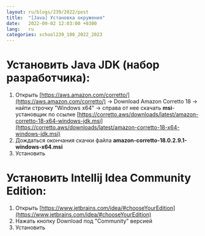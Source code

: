 ```yaml
---
layout: ru/blogs/239/2022/post
title:  "[Java] Установка окружения"
date:   2022-09-02 12:03:00 +0300
lang:   ru
categories: school239_108_2022_2023
---
```


Установить Java JDK (набор разработчика):
=========================================
1. Открыть [https://aws.amazon.com/corretto/](https://aws.amazon.com/corretto/) -> Download Amazon Corretto 18 -> найти строчку "Windows x64" -> справа от нее скачать **msi**-установщик по ссылке [https://corretto.aws/downloads/latest/amazon-corretto-18-x64-windows-jdk.msi](https://corretto.aws/downloads/latest/amazon-corretto-18-x64-windows-jdk.msi)
2. Дождаться окончания скачки файла **amazon-corretto-18.0.2.9.1-windows-x64.msi**
3. Установить

Установить Intellij Idea Community Edition:
===========================================
1. Открыть [https://www.jetbrains.com/idea/#chooseYourEdition](https://www.jetbrains.com/idea/#chooseYourEdition)
2. Нажать кнопку Download под "Community" версией
3. Установить
